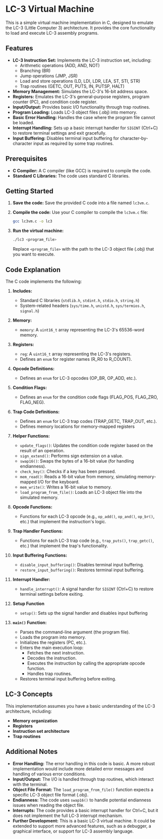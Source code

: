 # LC-3 Virtual Machine

This is a simple virtual machine implementation in C, designed to emulate the LC-3 (Little Computer 3) architecture. It provides the core functionality to load and execute LC-3 assembly programs.

## Features

* **LC-3 Instruction Set:** Implements the LC-3 instruction set, including:
    * Arithmetic operations (ADD, AND, NOT)
    * Branching (BR)
    * Jump operations (JMP, JSR)
    * Load and store operations (LD, LDI, LDR, LEA, ST, STI, STR)
    * Trap routines (GETC, OUT, PUTS, IN, PUTSP, HALT)
* **Memory Management:** Simulates the LC-3's 16-bit address space.
* **Registers:** Emulates the LC-3's general-purpose registers, program counter (PC), and condition code register.
* **Input/Output:** Provides basic I/O functionality through trap routines.
* **Program Loading:** Loads LC-3 object files (.obj) into memory.
* **Basic Error Handling:** Handles the case where the program file cannot be loaded.
* **Interrupt Handling:** Sets up a basic interrupt handler for `SIGINT` (Ctrl+C) to restore terminal settings and exit gracefully.
* **Input Buffering:** Disables terminal input buffering for character-by-character input as required by some trap routines.

## Prerequisites

* **C Compiler:** A C compiler (like GCC) is required to compile the code.
* **Standard C Libraries:** The code uses standard C libraries.

## Getting Started

1.  **Save the code:** Save the provided C code into a file named `lc3vm.c`.

2.  **Compile the code:** Use your C compiler to compile the `lc3vm.c` file:

    ```bash
    gcc lc3vm.c -o lc3
    ```

3.  **Run the virtual machine:**

    ```bash
    ./lc3 <program_file>
    ```

    Replace `<program_file>` with the path to the LC-3 object file (.obj) that you want to execute.

## Code Explanation

The C code implements the following:

1.  **Includes:**
    * Standard C libraries (`stdlib.h`, `stdint.h`, `stdio.h`, `string.h`)
    * System-related headers (`sys/time.h`, `unistd.h`, `sys/termios.h`, `signal.h`)

2.  **Memory:**
    * `memory`: A `uint16_t` array representing the LC-3's 65536-word memory.

3.  **Registers:**
    * `reg`: A `uint16_t` array representing the LC-3's registers.
    * Defines an `enum` for register names (R_R0 to R_COUNT).

4.  **Opcode Definitions:**
    * Defines an `enum` for LC-3 opcodes (OP_BR, OP_ADD, etc.).

5.  **Condition Flags:**
    * Defines an `enum` for the condition code flags (FLAG_POS, FLAG_ZRO, FLAG_NEG).

6.  **Trap Code Definitions:**
    * Defines an `enum` for LC-3 trap codes (TRAP_GETC, TRAP_OUT, etc.).
    * Defines memory locations for memory-mapped registers

7.  **Helper Functions:**
    * `update_flags()`: Updates the condition code register based on the result of an operation.
    * `sign_extend()`: Performs sign extension on a value.
    * `swap16()`: Swaps the bytes of a 16-bit value (for handling endianness).
    * `check_key()`: Checks if a key has been pressed.
    * `mem_read()`: Reads a 16-bit value from memory, simulating memory-mapped I/O for the keyboard.
    * `mem_write()`: Writes a 16-bit value to memory.
    * `load_program_from_file()`: Loads an LC-3 object file into the simulated memory.

8.  **Opcode Functions:**
    * Functions for each LC-3 opcode (e.g., `op_add()`, `op_and()`, `op_br()`, etc.) that implement the instruction's logic.

9.  **Trap Handler Functions:**
    * Functions for each LC-3 trap code (e.g., `trap_puts()`, `trap_getc()`, etc.) that implement the trap's functionality.

10. **Input Buffering Functions:**
    * `disable_input_buffering()`: Disables terminal input buffering.
    * `restore_input_buffering()`: Restores terminal input buffering.

11. **Interrupt Handler:**
    * `handle_interrupt()`:  A signal handler for `SIGINT` (Ctrl+C) to restore terminal settings before exiting.

12. **Setup Function**
     * `setup()`: Sets up the signal handler and disables input buffering

13. **`main()` Function:**
    * Parses the command-line argument (the program file).
    * Loads the program into memory.
    * Initializes the registers (PC, etc.).
    * Enters the main execution loop:
        * Fetches the next instruction.
        * Decodes the instruction.
        * Executes the instruction by calling the appropriate opcode function.
        * Handles trap routines.
    * Restores terminal input buffering before exiting.

##  LC-3 Concepts

This implementation assumes you have a basic understanding of the LC-3 architecture, including:

* **Memory organization**
* **Registers**
* **Instruction set architecture**
* **Trap routines**

##  Additional Notes

* **Error Handling:** The error handling in this code is basic.  A more robust implementation would include more detailed error messages and handling of various error conditions.
* **Input/Output:** The I/O is handled through trap routines, which interact with the terminal.
* **Object File Format:** The `load_program_from_file()` function expects a specific LC-3 object file format (.obj).
* **Endianness:** The code uses `swap16()` to handle potential endianness issues when reading the object file.
* **Interrupts:** The code provides a basic interrupt handler for Ctrl+C, but it does not implement the full LC-3 interrupt mechanism.
* **Further Development:** This is a basic LC-3 virtual machine.  It could be extended to support more advanced features, such as a debugger, a graphical interface, or support for LC-3 assembly language.
